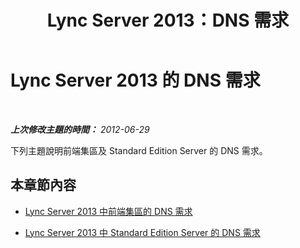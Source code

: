﻿---
title: Lync Server 2013：DNS 需求
TOCTitle: DNS 需求
ms:assetid: 2af3de7b-5a6a-4f0f-b4a7-d19bd6e6c599
ms:mtpsurl: https://technet.microsoft.com/zh-tw/library/JJ204758(v=OCS.15)
ms:contentKeyID: 49290431
ms.date: 08/10/2015
mtps_version: v=OCS.15
ms.translationtype: HT
---

# Lync Server 2013 的 DNS 需求

 

_**上次修改主題的時間：** 2012-06-29_

下列主題說明前端集區及 Standard Edition Server 的 DNS 需求。

## 本章節內容

  - [Lync Server 2013 中前端集區的 DNS 需求](lync-server-2013-dns-requirements-for-front-end-pool.md)

  - [Lync Server 2013 中 Standard Edition Server 的 DNS 需求](lync-server-2013-dns-requirements-for-a-standard-edition-server.md)

